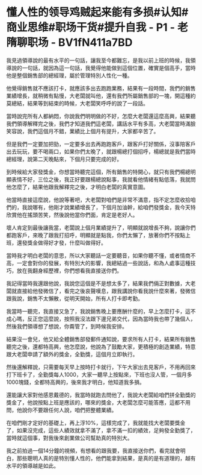 # 懂人性的领导鸡贼起来能有多损#认知#商业思维#职场干货#提升自我 - P1 - 老隋聊职场 - BV1fN411a7BD

我見過領導說的最有水平的一句話，讓我至今都難忘，是我以前上班的時候，我領導說的一句話，就因為這一句話，我覺得他能做到這個位置，確實是個高手，當時他是整個銷售部的總經理，屬於管理特別人性化一種。

他覺得銷售就不應該打卡，就應該多出去跑跑業務，結果有一段時間，我們的銷售業績增長，就稍微有點慢，大老闆就叫他，還有我們所屬銷售部的一塊，開這種約莫總結，結果等到結束的時候，大老闆笑呼呼的說了一段話。

當時說完所有人都納悶，你說我們明明做的不好，怎麼大老闆還這麼高興，結果聽我們領導解釋完之後，我們才知道我們這老闆，講話水平有多高，大老闆當時滿臉笑容說，我們這個月不錯，業績比上個月有提升，大家都辛苦了。

但是我們一定要加把勁，一定要多出去再跑跑客戶，跟客戶打好關係，沒事陪客戶出去玩玩，要不喝兩口，如果你們太晚了，就跟楊總打個招呼，楊總就是我們當時總經理，說第二天晚點來，下個月只要完成的好。

到時候給大家發獎金，你想當時聽完這個，所有銷售的特開心，就只有我們楊總明顯表情不好，三位之後，我正好要跟楊總說點事，我就看他情緒有點低落，我就問他怎麼了，結果他跟我解釋完之後，才明白老闆的真實意圖。

他當時直接這麼說，他說等著吧，大老闆對咱們是非常不滿意，指不定怎麼收拾咱們的，我說哪有，他剛才說業績增長了，下個月加油幹，給咱們發獎金，我今天特欣賞他在搖頭苦笑，然後說他當你們面，肯定是老好人。

壞人肯定到最後讓我當，老闆說上個月業績提升了，明顯就說增長不夠，說讓你們都跑客戶，來晚了跟我打招呼，明顯就是點我，你們太懶了，放著你們不按點上班，還發獎金做得好才發，什麼叫做得好。

當時我才明白老闆的意思，所以大家聽話一定要聽音，如果你聽不懂，或者情商不高，一定會對你的發展，有特別大的影響，我總結過一些說話，和為人處事這種技巧，放在我翻身經歷裡，你們想看我直接送你們。

我記得當時我還跟他說，我說您這個是不是想太多了，結果我們倆正對數據，大老闆就直接給他發微信了，看完之後哀聲嘆息，跟我講說你看我說什麼來著，發微信跟我說，銷售不太懶散，從明天開始，所有人打卡即考勤。

我當時一聽完，我直接又急了，我說銷售晚上要應酬什麼的，早上怎麼打卡，這不成心嗎，反正您這麼說，按照我沒法跟下邊兄弟交代，因為當時我也帶了幾個人，然後我們領導想了想說，你甭管了，到時候我安排。

結果沒一會兒，他又給全體銷售部發郵件通知說，要求所有人打卡，結果所有銷售聽完之後，還都特高興，他怎麼說，他說為了鼓勵大家，更積極的創造業績，特意跟大老闆申請了額外的獎金，全勤獎，這個月立即執行。

然後還解釋說，只需要每天早上按時打卡就行，下午大家出去見客戶，不用再回來打下班卡了，全勤獎每人1000，大家一聽早上按點來，下班也沒人管，一個月多1000塊錢，全都特高興的，後來我才明白，他知道我多損。

還能讓大家對他感恩戴德的，我當時就跑去問他了，我說大老闆給咱們拼全勤獎的獎金了，他說按點上班是應該的，哪來的獎金，大老闆怎麼可能答應，這都不用問，他說你不要跟任何人說，咱們把整體業績。

在咱們剛才定好的基礎上，再上浮10%，這樣完成了，我就能找大老闆要獎金了，如果沒完成，這些人績效就拿不滿了，拿不滿一扣的績效，足夠發全勤獎了，當時就這個事，對我後來創業做公司幫助真的特別大。

我之前拍過一個14分鐘的視頻，有想看的跟我要，我直接送你們，看完就會明白，那些聰明人真的是特別懂人性的，他們能拿到結果，是真的是有道理的，越有水平的領導越是如此。

